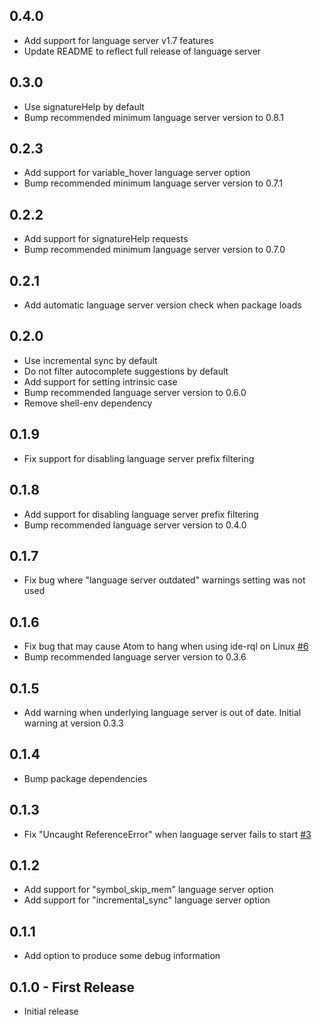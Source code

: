 ## 0.4.0
* Add support for language server v1.7 features
* Update README to reflect full release of language server

## 0.3.0
* Use signatureHelp by default
* Bump recommended minimum language server version to 0.8.1

## 0.2.3
* Add support for variable_hover language server option
* Bump recommended minimum language server version to 0.7.1

## 0.2.2
* Add support for signatureHelp requests
* Bump recommended minimum language server version to 0.7.0

## 0.2.1
* Add automatic language server version check when package loads

## 0.2.0
* Use incremental sync by default
* Do not filter autocomplete suggestions by default
* Add support for setting intrinsic case
* Bump recommended language server version to 0.6.0
* Remove shell-env dependency

## 0.1.9
* Fix support for disabling language server prefix filtering

## 0.1.8
* Add support for disabling language server prefix filtering
* Bump recommended language server version to 0.4.0

## 0.1.7
* Fix bug where "language server outdated" warnings setting was not used

## 0.1.6
* Fix bug that may cause Atom to hang when using ide-rql on Linux [#6](https://github.com/hansec/ide-rql/issues/6)
* Bump recommended language server version to 0.3.6

## 0.1.5
* Add warning when underlying language server is out of date. Initial warning at version 0.3.3

## 0.1.4
* Bump package dependencies

## 0.1.3
* Fix "Uncaught ReferenceError" when language server fails to start [#3](https://github.com/hansec/ide-rql/issues/3)

## 0.1.2
* Add support for "symbol_skip_mem" language server option
* Add support for "incremental_sync" language server option

## 0.1.1
* Add option to produce some debug information

## 0.1.0 - First Release
* Initial release

